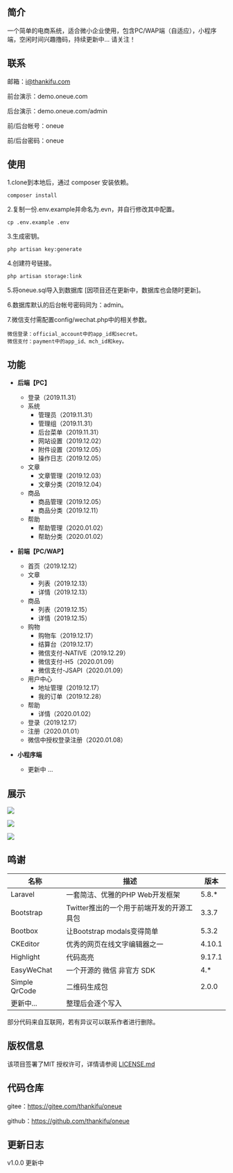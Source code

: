 ## 简介

一个简单的电商系统，适合微小企业使用，包含PC/WAP端（自适应），小程序端，空闲时间兴趣撸码，持续更新中... 请关注！

## 联系

邮箱：i@thankifu.com

前台演示：demo.oneue.com

后台演示：demo.oneue.com/admin

前/后台帐号：oneue

前/后台密码：oneue

## 使用

1.clone到本地后，通过 composer 安装依赖。

```
composer install
```

2.复制一份.env.example并命名为.evn，并自行修改其中配置。

```
cp .env.example .env
```

3.生成密钥。

```
php artisan key:generate
```

4.创建符号链接。

```
php artisan storage:link
```

5.将oneue.sql导入到数据库 [因项目还在更新中，数据库也会随时更新]。

6.数据库默认的后台帐号密码同为：admin。

7.微信支付需配置config/wechat.php中的相关参数。

```
微信登录：official_account中的app_id和secret。
微信支付：payment中的app_id、mch_id和key。
```

## 功能

- **后端【PC】**
  - 登录（2019.11.31）
  - 系统
    - 管理员（2019.11.31）
    - 管理组（2019.11.31）
    - 后台菜单（2019.11.31）
    - 网站设置（2019.12.02）
    - 附件设置（2019.12.05）
    - 操作日志（2019.12.05）
  - 文章
    - 文章管理（2019.12.03）
    - 文章分类（2019.12.04）
  - 商品
    - 商品管理（2019.12.05）
    - 商品分类（2019.12.11）
  - 帮助
    - 帮助管理（2020.01.02）
    - 帮助分类（2020.01.02）

- **前端【PC/WAP】**
  - 首页（2019.12.12）
  - 文章
    - 列表（2019.12.13）
    - 详情（2019.12.13）
  - 商品
    - 列表（2019.12.15）
    - 详情（2019.12.15）
  - 购物
    - 购物车（2019.12.17）
    - 结算台（2019.12.17）
    - 微信支付-NATIVE（2019.12.29）
    - 微信支付-H5（2020.01.09）
    - 微信支付-JSAPI（2020.01.09）
  - 用户中心
    - 地址管理（2019.12.17）
    - 我的订单（2019.12.28）
  - 帮助
    - 详情（2020.01.02）
  - 登录（2019.12.17）
  - 注册（2020.01.01）
  - 微信中授权登录注册（2020.01.08）
- **小程序端**
  - 更新中 ...

## 展示

![](https://img.starslabs.com/uploads/0000000000000git/frontend-01.jpg)

![](https://img.starslabs.com/uploads/0000000000000git/backend-01.jpg)

![](https://img.starslabs.com/uploads/0000000000000git/backend-03.jpg)

## 鸣谢

| 名称          | 描述                                      | 版本   |
| ------------- | ----------------------------------------- | ------ |
| Laravel       | 一套简洁、优雅的PHP Web开发框架           | 5.8.*  |
| Bootstrap     | Twitter推出的一个用于前端开发的开源工具包 | 3.3.7  |
| Bootbox       | 让Bootstrap modals变得简单                | 5.3.2  |
| CKEditor      | 优秀的网页在线文字编辑器之一              | 4.10.1 |
| Highlight     | 代码高亮                                  | 9.17.1 |
| EasyWeChat    | 一个开源的 微信 非官方 SDK                | 4.*    |
| Simple QrCode | 二维码生成包                              | 2.0.0  |
| 更新中...     | 整理后会逐个写入                          |        |

部分代码来自互联网，若有异议可以联系作者进行删除。

## 版权信息

该项目签署了MIT 授权许可，详情请参阅 [LICENSE.md](/LICENSE)

## 代码仓库

gitee：https://gitee.com/thankifu/oneue

github：https://github.com/thankifu/oneue

## 更新日志

v1.0.0	更新中